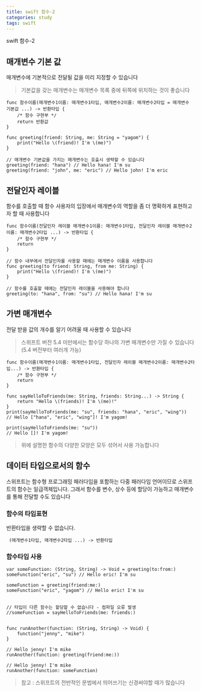```yaml
---
title: swift 함수-2
categories: study
tags: swift
---
```

swift 함수-2
## 매개변수 기본 값

매개변수에 기본적으로 전달될 값을 미리 지정할 수 있습니다

> 기본값을 갖는 매개변수는 매개변수 목록 중에 뒤쪽에 위치하는 것이 좋습니다

```
func 함수이름(매개변수1이름: 매개변수1타입, 매개변수2이름: 매개변수2타입 = 매개변수 기본값 ...) -> 반환타입 {
    /* 함수 구현부 */
    return 반환값
}

func greeting(friend: String, me: String = "yagom") {
    print("Hello \(friend)! I'm \(me)")
}

// 매개변수 기본값을 가지는 매개변수는 호출시 생략할 수 있습니다
greeting(friend: "hana") // Hello hana! I'm su
greeting(friend: "john", me: "eric") // Hello john! I'm eric

```

## 전달인자 레이블

함수를 호출할 때 함수 사용자의 입장에서 매개변수의 역할을 좀 더 명확하게 표현하고자 할 때 사용합니다

```
func 함수이름(전달인자 레이블 매개변수1이름: 매개변수1타입, 전달인자 레이블 매개변수2이름: 매개변수2타입 ...) -> 반환타입 {
    /* 함수 구현부 */
    return
}

// 함수 내부에서 전달인자를 사용할 때에는 매개변수 이름을 사용합니다
func greeting(to friend: String, from me: String) {
    print("Hello \(friend)! I'm \(me)")
}

// 함수를 호출할 때에는 전달인자 레이블을 사용해야 합니다
greeting(to: "hana", from: "su") // Hello hana! I'm su
```

## 가변 매개변수

전달 받을 값의 개수를 알기 어려울 때 사용할 수 있습니다

> 스위프트 버전 5.4 미만에서는 함수당 하나의 가변 매개변수만 가질 수 있습니다(5.4 버전부터 여러개 가능)

```
func 함수이름(매개변수1이름: 매개변수1타입, 전달인자 레이블 매개변수2이름: 매개변수2타입...) -> 반환타입 {
    /* 함수 구현부 */
    return
}

func sayHelloToFriends(me: String, friends: String...) -> String {
    return "Hello \(friends)! I'm \(me)!"
}
print(sayHelloToFriends(me: "su", friends: "hana", "eric", "wing"))
// Hello ["hana", "eric", "wing"]! I'm yagom!

print(sayHelloToFriends(me: "su"))
// Hello []! I'm yagom!

```

> 위에 설명한 함수의 다양한 모양은 모두 섞어서 사용 가능합니다

## 데이터 타입으로서의 함수

스위프트는 함수형 프로그래밍 패러다임을 포함하는 다중 패러다임 언어이므로 스위프트의 함수는 일급객체입니다. 그래서 함수를 변수, 상수 등에 할당이 가능하고 매개변수를 통해 전달할 수도 있습니다

### 함수의 타입표현

반환타입을 생략할 수 없습니다.

```
 (매개변수1타입, 매개변수2타입 ...) -> 반환타입
```

### 함수타입 사용

```
var someFunction: (String, String) -> Void = greeting(to:from:)
someFunction("eric", "su") // Hello eric! I'm su

someFunction = greeting(friend:me:)
someFunction("eric", "yagom") // Hello eric! I'm su


// 타입이 다른 함수는 할당할 수 없습니다 - 컴파일 오류 발생
//someFunction = sayHelloToFriends(me: friends:)


func runAnother(function: (String, String) -> Void) {
    function("jenny", "mike")
}

// Hello jenny! I'm mike
runAnother(function: greeting(friend:me:))

// Hello jenny! I'm mike
runAnother(function: someFunction)
```

> 참고 : 스위프트의 전반적인 문법에서 띄어쓰기는 신경써야할 때가 많습니다
